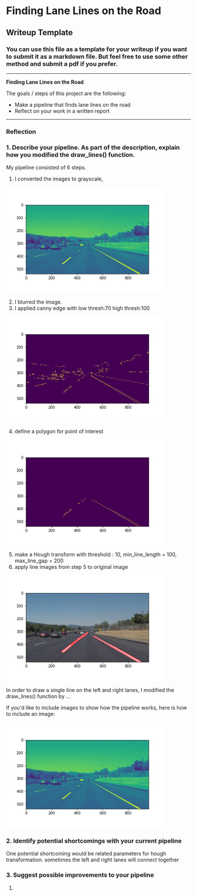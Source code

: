 # **Finding Lane Lines on the Road** 

## Writeup Template

### You can use this file as a template for your writeup if you want to submit it as a markdown file. But feel free to use some other method and submit a pdf if you prefer.

---

**Finding Lane Lines on the Road**

The goals / steps of this project are the following:
* Make a pipeline that finds lane lines on the road
* Reflect on your work in a written report



[//]: # (Image References)

[image1]: ./test_images_out/gray_solidWhiteCurve.jpg "Grayscale"

[image2]: ./test_images_out/edges_solidWhiteCurve.jpg "Grayscale"

[image3]: ./test_images_out/med_solidWhiteCurve.jpg "Grayscale"

[image4]: ./test_images_out/line_solidWhiteCurve.jpg "Grayscale"

[image5]: ./test_images_out/final_solidWhiteCurve.jpg "Grayscale"

---

### Reflection

### 1. Describe your pipeline. As part of the description, explain how you modified the draw_lines() function.

My pipeline consisted of 6 steps. 
1. I converted the images to grayscale, 

![alt text][image1]

2. I blurred the image.
3. I applied canny edge with low thresh:70 high thresh:100

![alt text][image2]

4. define a polygon for point of interest

![alt text][image3]

5. make a Hough transform with threshold : 10, min_line_length = 100, max_line_gap = 200
6. apply line images from step 5 to original image

![alt text][image5]


In order to draw a single line on the left and right lanes, I modified the draw_lines() function by ...

If you'd like to include images to show how the pipeline works, here is how to include an image: 

![alt text][image1]


### 2. Identify potential shortcomings with your current pipeline


One potential shortcoming would be related parameters for hough transformation. sometimes the left and right lanes will connect together


### 3. Suggest possible improvements to your pipeline

1. 
